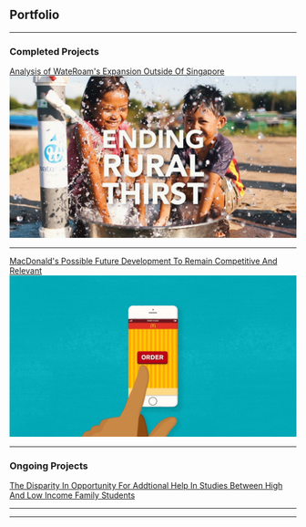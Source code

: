 ## Portfolio

---

### Completed Projects 

[Analysis of WateRoam's Expansion Outside Of Singapore](/sample_page)
<img src="images/wateroam_2.jpg?raw=true"/>

---
[MacDonald's Possible Future Development To Remain Competitive And Relevant](/sample_page2)
<img src="images/macdonald.jpeg?raw=true"/>


---

### Ongoing Projects

[The Disparity In Opportunity For Addtional Help In Studies Between High And Low Income Family Students](/sample_page3.md)


---




---
<!-- Remove above link if you don't want to attibute -->
